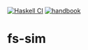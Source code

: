 [![Haskell CI](https://img.shields.io/github/actions/workflow/status/input-output-hk/fs-sim/haskell.yml?label=Build&style=for-the-badge)](https://github.com/input-output-hk/fs-sim/actions/workflows/haskell.yml)
[![handbook](https://img.shields.io/badge/policy-Cardano%20Engineering%20Handbook-informational?style=for-the-badge)](https://input-output-hk.github.io/cardano-engineering-handbook)

# fs-sim